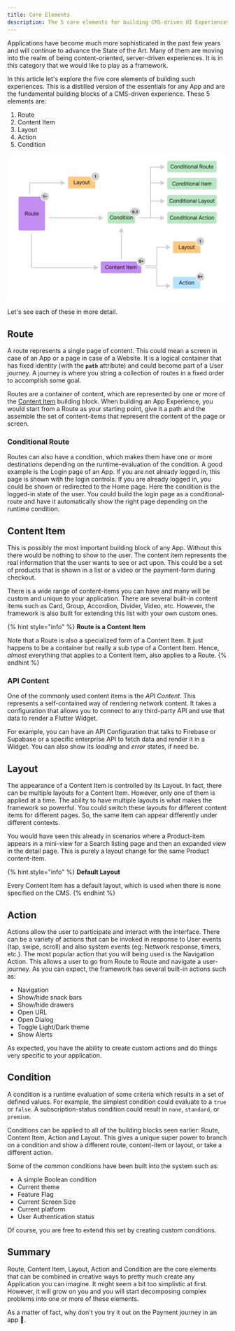 ```yaml
---
title: Core Elements
description: The 5 core elements for building CMS-driven UI Experiences
---
```


Applications have become much more sophisticated in the past few years and will
continue to advance the State of the Art. Many of them are moving into the realm
of being content-oriented, server-driven experiences. It is in this category
that we would like to play as a framework.

In this article let's explore the five core elements of building such
experiences. This is a distilled version of the essentials for any App and are
the fundamental building blocks of a CMS-driven experience. These 5 elements
are:

1. Route
2. Content Item
3. Layout
4. Action
5. Condition

![Core elements and their relationships](images/core-elements.png)

Let's see each of these in more detail.

## Route

A route represents a single page of content. This could mean a screen in case of
an App or a page in case of a Website. It is a logical container that has fixed
identity (with the **`path`** attribute) and could become part of a User
journey. A journey is where you string a collection of routes in a fixed order
to accomplish some goal.

Routes are a container of content, which are represented by one or more of the
[Content Item](core-elements.md#content-item) building block. When building an
App Experience, you would start from a Route as your starting point, give it a
path and the assemble the set of content-items that represent the content of the
page or screen.

### Conditional Route

Routes can also have a condition, which makes them have one or more destinations
depending on the runtime-evaluation of the condition. A good example is the
Login page of an App. If you are not already logged in, this page is shown with
the login controls. If you are already logged in, you could be shown or
redirected to the Home page. Here the condition is the logged-in state of the
user. You could build the login page as a conditional-route and have it
automatically show the right page depending on the runtime condition.

## Content Item

This is possibly the most important building block of any App. Without this
there would be nothing to show to the user. The content item represents the real
information that the user wants to see or act upon. This could be a set of
products that is shown in a list or a video or the payment-form during checkout.

There is a wide range of content-items you can have and many will be custom and
unique to your application. There are several built-in content items such as
Card, Group, Accordion, Divider, Video, etc. However, the framework is also
built for extending this list with your own custom ones.

{% hint style="info" %} **Route is a Content Item**

Note that a Route is also a specialized form of a Content Item. It just happens
to be a container but really a sub type of a Content Item. Hence, _almost_
everything that applies to a Content Item, also applies to a Route.
{% endhint %}

### API Content

One of the commonly used content items is the _API Content_. This represents a
self-contained way of rendering network content. It takes a configuration that
allows you to connect to any third-party API and use that data to render a
Flutter Widget.&#x20;

For example, you can have an API Configuration that talks to Firebase or
Supabase or a specific enterprise API to fetch data and render it in a Widget.
You can also show its _loading_ and _error_ states, if need be.

## Layout

The appearance of a Content Item is controlled by its Layout. In fact, there can
be multiple layouts for a Content Item. However, only one of them is applied at
a time. The ability to have multiple layouts is what makes the framework so
powerful. You could switch these layouts for different content items for
different pages. So, the same item can appear differently under different
contexts.&#x20;

You would have seen this already in scenarios where a Product-item appears in a
mini-view for a Search listing page and then an expanded view in the detail
page. This is purely a layout change for the same Product content-item.

{% hint style="info" %} **Default Layout**

Every Content Item has a default layout, which is used when there is none
specified on the CMS. {% endhint %}

## Action

Actions allow the user to participate and interact with the interface. There can
be a variety of actions that can be invoked in response to User events (tap,
swipe, scroll) and also system events (eg: Network response, timers, etc.). The
most popular action that you will being used is the Navigation Action. This
allows a user to go from Route to Route and navigate a user-journey. As you can
expect, the framework has several built-in actions such as:

- Navigation
- Show/hide snack bars
- Show/hide drawers
- Open URL
- Open Dialog
- Toggle Light/Dark theme
- Show Alerts

As expected, you have the ability to create custom actions and do things very
specific to your application.

## Condition

A condition is a runtime evaluation of some criteria which results in a set of
defined values. For example, the simplest condition could evaluate to a `true`
or `false`. A subscription-status condition could result in `none`, `standard`,
or `premium`.&#x20;

Conditions can be applied to all of the building blocks seen earlier: Route,
Content Item, Action and Layout. This gives a unique super power to branch on a
condition and show a different route, content-item or layout, or take a
different action.&#x20;

Some of the common conditions have been built into the system such as:

- A simple Boolean condition
- Current theme
- Feature Flag
- Current Screen Size
- Current platform
- User Authentication status

Of course, you are free to extend this set by creating custom conditions.

## Summary

Route, Content Item, Layout, Action and Condition are the core elements that can
be combined in creative ways to pretty much create any Application you can
imagine. It might seem a bit too simplistic at first. However, it will grow on
you and you will start decomposing complex problems into one or more of these
elements.&#x20;

As a matter of fact, why don't you try it out on the Payment journey in an app
:thinking:.
